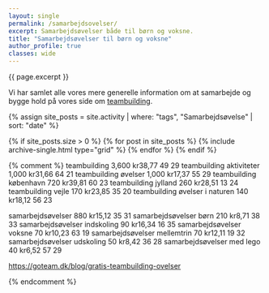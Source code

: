 ```yaml
---
layout: single
permalink: /samarbejdsovelser/
excerpt: Samarbejdsøvelser både til børn og voksne.
title: "Samarbejdsøvelser til børn og voksne"
author_profile: true
classes: wide
---
```


{{ page.excerpt }}

Vi har samlet alle vores mere generelle information om at samarbejde og bygge hold på vores side om [teambuilding](/teambuilding/).

{% assign site_posts = site.activity | where: "tags", "Samarbejdsøvelse" | sort: "date" %}

<div class="feature__wrapper">

{% if site_posts.size > 0 %}
  {% for post in site_posts %}
    {% include archive-single.html type="grid" %}
  {% endfor %}
{% endif %}

</div>

{% comment %}
teambuilding
3,600
kr38,77
49
29
teambuilding aktiviteter
1,000
kr31,66
64
21
teambuilding øvelser
1,000
kr17,37
55
29
teambuilding københavn
720
kr39,81
60
23
teambuilding jylland
260
kr28,51
13
24
teambuilding vejle
170
kr23,85
35
20
teambuilding øvelser i naturen
140
kr18,12
56
23






samarbejdsøvelser
880
kr15,12
35
31
samarbejdsøvelser børn
210
kr8,71
38
33
samarbejdsøvelser indskoling
90
kr16,34
16
35
samarbejdsøvelser voksne
70
kr10,23
63
19
samarbejdsøvelser mellemtrin
70
kr12,11
19
32
samarbejdsøvelser udskoling
50
kr8,42
36
28
samarbejdsøvelser med lego
40
kr6,52
57
29


https://goteam.dk/blog/gratis-teambuilding-ovelser


{% endcomment %}

